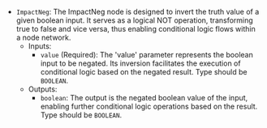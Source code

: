 - `ImpactNeg`: The ImpactNeg node is designed to invert the truth value of a given boolean input. It serves as a logical NOT operation, transforming true to false and vice versa, thus enabling conditional logic flows within a node network.
    - Inputs:
        - `value` (Required): The 'value' parameter represents the boolean input to be negated. Its inversion facilitates the execution of conditional logic based on the negated result. Type should be `BOOLEAN`.
    - Outputs:
        - `boolean`: The output is the negated boolean value of the input, enabling further conditional logic operations based on the result. Type should be `BOOLEAN`.
